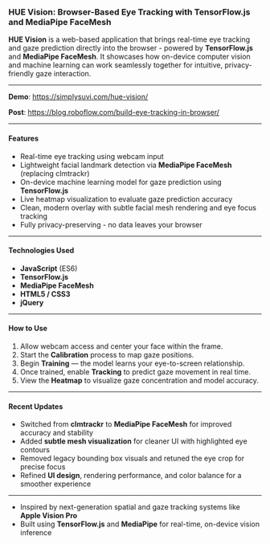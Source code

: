 ### **HUE Vision: Browser-Based Eye Tracking with TensorFlow.js and MediaPipe FaceMesh**

**HUE Vision** is a web-based application that brings real-time eye tracking and gaze prediction directly into the browser - powered by **TensorFlow.js** and **MediaPipe FaceMesh**.
It showcases how on-device computer vision and machine learning can work seamlessly together for intuitive, privacy-friendly gaze interaction.

---

**Demo**: https://simplysuvi.com/hue-vision/

**Post**: https://blog.roboflow.com/build-eye-tracking-in-browser/

---

#### **Features**

* Real-time eye tracking using webcam input
* Lightweight facial landmark detection via **MediaPipe FaceMesh** (replacing clmtrackr)
* On-device machine learning model for gaze prediction using **TensorFlow.js**
* Live heatmap visualization to evaluate gaze prediction accuracy
* Clean, modern overlay with subtle facial mesh rendering and eye focus tracking
* Fully privacy-preserving - no data leaves your browser

---

#### **Technologies Used**

* **JavaScript** (ES6)
* **TensorFlow.js**
* **MediaPipe FaceMesh**
* **HTML5 / CSS3**
* **jQuery**

---

#### **How to Use**

1. Allow webcam access and center your face within the frame.
2. Start the **Calibration** process to map gaze positions.
3. Begin **Training** — the model learns your eye-to-screen relationship.
4. Once trained, enable **Tracking** to predict gaze movement in real time.
5. View the **Heatmap** to visualize gaze concentration and model accuracy.

---

#### **Recent Updates**

* Switched from **clmtrackr** to **MediaPipe FaceMesh** for improved accuracy and stability
* Added **subtle mesh visualization** for cleaner UI with highlighted eye contours
* Removed legacy bounding box visuals and retuned the eye crop for precise focus
* Refined **UI design**, rendering performance, and color balance for a smoother experience

---

* Inspired by next-generation spatial and gaze tracking systems like **Apple Vision Pro**
* Built using **TensorFlow.js** and **MediaPipe** for real-time, on-device vision inference
